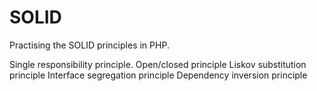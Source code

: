 # SOLID

Practising the SOLID principles in PHP.


Single responsibility principle.
Open/closed principle
Liskov substitution principle
Interface segregation principle
Dependency inversion principle
